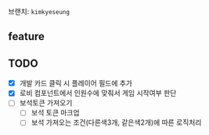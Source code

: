 브랜치: `kimkyeseung`

## feature

## TODO
- [x] 개발 카드 클릭 시 플레이어 필드에 추가
- [x] 로비 컴포넌트에서 인원수에 맞춰서 게임 시작여부 판단
- [ ] 보석토큰 가져오기
  - [ ] 보석 토큰 마크업
  - [ ] 보석 가져오는 조건(다른색3개, 같은색2개)에 따른 로직처리